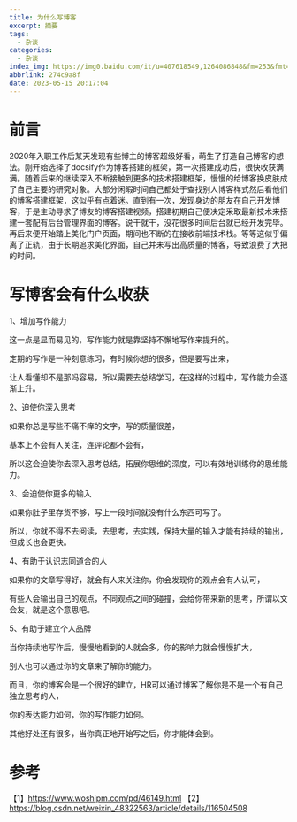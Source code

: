 ```yaml
---
title: 为什么写博客
excerpt: 摘要
tags:
  - 杂谈
categories:
  - 杂谈
index_img: https://img0.baidu.com/it/u=407618549,1264086848&fm=253&fmt=auto&app=138&f=JPEG?w=640&h=336
abbrlink: 274c9a8f
date: 2023-05-15 20:17:04
---
```


# 前言
2020年入职工作后某天发现有些博主的博客超级好看，萌生了打造自己博客的想法。刚开始选择了docsify作为博客搭建的框架，第一次搭建成功后，很快收获满满。随着后来的继续深入不断接触到更多的技术搭建框架，慢慢的给博客换皮肤成了自己主要的研究对象。大部分闲暇时间自己都处于查找别人博客样式然后看他们的博客搭建框架，这似乎有点着迷。直到有一次，发现身边的朋友在自己开发博客，于是主动寻求了博友的博客搭建视频，搭建初期自己便决定采取最新技术来搭建一套配有后台管理界面的博客。说干就干，没花很多时间后台就已经开发完毕。再后来便开始踏上美化门户页面，期间也不断的在接收前端技术栈。等等这似乎偏离了正轨，由于长期追求美化界面，自己并未写出高质量的博客，导致浪费了大把的时间。
# 写博客会有什么收获

1、增加写作能力

这一点是显而易见的，写作能力就是靠坚持不懈地写作来提升的。

定期的写作是一种刻意练习，有时候你想的很多，但是要写出来，

让人看懂却不是那吗容易，所以需要去总结学习，在这样的过程中，写作能力会逐渐上升。

 

2、迫使你深入思考

 如果你总是写些不痛不痒的文字，写的质量很差，

基本上不会有人关注，连评论都不会有，

所以这会迫使你去深入思考总结，拓展你思维的深度，可以有效地训练你的思维能力。

 

3、会迫使你更多的输入

如果你肚子里存货不够，写上一段时间就没有什么东西可写了。

所以，你就不得不去阅读，去思考，去实践，保持大量的输入才能有持续的输出，但成长也会更快。

 

4、有助于认识志同道合的人

如果你的文章写得好，就会有人来关注你，你会发现你的观点会有人认可，

有些人会输出自己的观点，不同观点之间的碰撞，会给你带来新的思考，所谓以文会友，就是这个意思吧。

 

5、有助于建立个人品牌

当你持续地写作后，慢慢地看到的人就会多，你的影响力就会慢慢扩大，

别人也可以通过你的文章来了解你的能力。

而且，你的博客会是一个很好的建立，HR可以通过博客了解你是不是一个有自己独立思考的人，

你的表达能力如何，你的写作能力如何。

 

其他好处还有很多，当你真正地开始写之后，你才能体会到。


# 参考
【1】https://www.woshipm.com/pd/46149.html
【2】https://blog.csdn.net/weixin_48322563/article/details/116504508